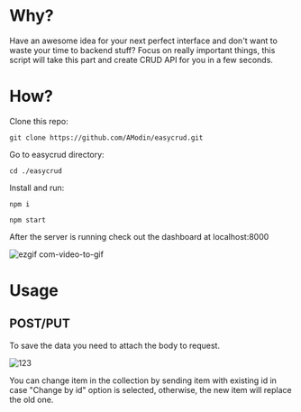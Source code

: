 # Why?
Have an awesome idea for your next perfect interface and don't want to waste your time to backend stuff? 
Focus on really important things, this script will take this part and create CRUD API for you in a few seconds.
# How?
Clone this repo:

```git clone https://github.com/AModin/easycrud.git```

Go to easycrud directory:

```cd ./easycrud```

Install and run:

```npm i```

```npm start```

After the server is running check out the dashboard at localhost:8000

![ezgif com-video-to-gif](https://user-images.githubusercontent.com/15379788/48918766-ca893300-ee9f-11e8-9c10-828b35327f7e.gif)

# Usage
## POST/PUT
To save the data you need to attach the body to request.

![123](https://user-images.githubusercontent.com/15379788/48918918-bb56b500-eea0-11e8-9611-433b1d421666.png)

You can change item in the collection by sending item with existing id in case "Change by id" option is selected,
otherwise, the new item will replace the old one.

